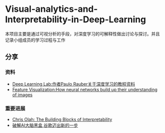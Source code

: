 # Visual-analytics-and-Interpretability-in-Deep-Learning
本项目主要是通过可视分析的手段，对深度学习的可解释性做出讨论与探讨。并且记录小组成员的学习过程与工作
## 分享
### 资料
- [Deep Learning Lab:作者Paulo Rauber关于深度学习的教程资料](http://paulorauber.com/slides/deep_learning_lab.pdf)
- [Feature Visualization:How neural networks build up their understanding of images](https://distill.pub/2017/feature-visualization/)
### 重要进展
- [Chris Olah: The Building Blocks of Interpretability](https://distill.pub/2018/building-blocks/)
- [破解AI大脑黑盒,谷歌迈出新的一步](https://zhuanlan.zhihu.com/p/34306323)



